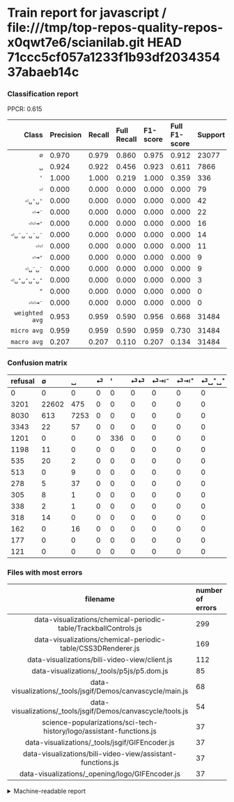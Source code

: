 # Train report for javascript / file:///tmp/top-repos-quality-repos-x0qwt7e6/scianilab.git HEAD 71ccc5cf057a1233f1b93df203435437abaeb14c

### Classification report

PPCR: 0.615

| Class | Precision | Recall | Full Recall | F1-score | Full F1-score | Support | Full Support | PPCR |
|------:|:----------|:-------|:------------|:---------|:---------|:--------|:-------------|:-----|
| `∅` | 0.970| 0.979| 0.860| 0.975| 0.912| 23077| 26278| 0.878 |
| `␣` | 0.924| 0.922| 0.456| 0.923| 0.611| 7866| 15896| 0.495 |
| `'` | 1.000| 1.000| 0.219| 1.000| 0.359| 336| 1537| 0.219 |
| `⏎` | 0.000| 0.000| 0.000| 0.000| 0.000| 79| 3422| 0.023 |
| `⏎␣⁺␣⁺` | 0.000| 0.000| 0.000| 0.000| 0.000| 42| 320| 0.131 |
| `⏎⇥⁻` | 0.000| 0.000| 0.000| 0.000| 0.000| 22| 557| 0.039 |
| `⏎⏎⇥⁺` | 0.000| 0.000| 0.000| 0.000| 0.000| 16| 178| 0.090 |
| `⏎␣⁻␣⁻␣⁻␣⁻` | 0.000| 0.000| 0.000| 0.000| 0.000| 14| 332| 0.042 |
| `⏎⏎` | 0.000| 0.000| 0.000| 0.000| 0.000| 11| 1209| 0.009 |
| `⏎⇥⁺` | 0.000| 0.000| 0.000| 0.000| 0.000| 9| 522| 0.017 |
| `⏎␣⁻␣⁻` | 0.000| 0.000| 0.000| 0.000| 0.000| 9| 314| 0.029 |
| `⏎␣⁺␣⁺␣⁺␣⁺` | 0.000| 0.000| 0.000| 0.000| 0.000| 3| 341| 0.009 |
| `"` | 0.000| 0.000| 0.000| 0.000| 0.000| 0| 177| 0.000 |
| `⏎⏎⇥⁻` | 0.000| 0.000| 0.000| 0.000| 0.000| 0| 121| 0.000 |
| `weighted avg` | 0.953| 0.959| 0.590| 0.956| 0.668| 31484| 51204| 0.615 |
| `micro avg` | 0.959| 0.959| 0.590| 0.959| 0.730| 31484| 51204| 0.615 |
| `macro avg` | 0.207| 0.207| 0.110| 0.207| 0.134| 31484| 51204| 0.615 |

### Confusion matrix

|refusal|  ∅| ␣| ⏎| '| ⏎⏎| ⏎⇥⁻| ⏎⇥⁺| ⏎␣⁺␣⁺| ⏎␣⁻␣⁻| ⏎␣⁺␣⁺␣⁺␣⁺| ⏎␣⁻␣⁻␣⁻␣⁻| ⏎⏎⇥⁺| "| ⏎⏎⇥⁻| 
|:---|:---|:---|:---|:---|:---|:---|:---|:---|:---|:---|:---|:---|:---|:---|
|0 |0 |0 |0 |0 |0 |0 |0 |0 |0 |0 |0 |0 |0 |0 |
|3201 |22602 |475 |0 |0 |0 |0 |0 |0 |0 |0 |0 |0 |0 |0 |
|8030 |613 |7253 |0 |0 |0 |0 |0 |0 |0 |0 |0 |0 |0 |0 |
|3343 |22 |57 |0 |0 |0 |0 |0 |0 |0 |0 |0 |0 |0 |0 |
|1201 |0 |0 |0 |336 |0 |0 |0 |0 |0 |0 |0 |0 |0 |0 |
|1198 |11 |0 |0 |0 |0 |0 |0 |0 |0 |0 |0 |0 |0 |0 |
|535 |20 |2 |0 |0 |0 |0 |0 |0 |0 |0 |0 |0 |0 |0 |
|513 |0 |9 |0 |0 |0 |0 |0 |0 |0 |0 |0 |0 |0 |0 |
|278 |5 |37 |0 |0 |0 |0 |0 |0 |0 |0 |0 |0 |0 |0 |
|305 |8 |1 |0 |0 |0 |0 |0 |0 |0 |0 |0 |0 |0 |0 |
|338 |2 |1 |0 |0 |0 |0 |0 |0 |0 |0 |0 |0 |0 |0 |
|318 |14 |0 |0 |0 |0 |0 |0 |0 |0 |0 |0 |0 |0 |0 |
|162 |0 |16 |0 |0 |0 |0 |0 |0 |0 |0 |0 |0 |0 |0 |
|177 |0 |0 |0 |0 |0 |0 |0 |0 |0 |0 |0 |0 |0 |0 |
|121 |0 |0 |0 |0 |0 |0 |0 |0 |0 |0 |0 |0 |0 |0 |

### Files with most errors

| filename | number of errors|
|:----:|:-----|
| data-visualizations/chemical-periodic-table/TrackballControls.js | 299 |
| data-visualizations/chemical-periodic-table/CSS3DRenderer.js | 169 |
| data-visualizations/bili-video-view/client.js | 112 |
| data-visualizations/_tools/p5js/p5.dom.js | 85 |
| data-visualizations/_tools/jsgif/Demos/canvascycle/main.js | 68 |
| data-visualizations/_tools/jsgif/Demos/canvascycle/tools.js | 54 |
| science-popularizations/sci-tech-history/logo/assistant-functions.js | 37 |
| data-visualizations/_tools/jsgif/GIFEncoder.js | 37 |
| data-visualizations/bili-video-view/assistant-functions.js | 37 |
| data-visualizations/_opening/logo/GIFEncoder.js | 37 |

<details>
    <summary>Machine-readable report</summary>
```json
{
  "cl_report": {"\"": {"f1-score": 0.0, "precision": 0.0, "recall": 0.0, "support": 0}, "\u0027": {"f1-score": 1.0, "precision": 1.0, "recall": 1.0, "support": 336}, "macro avg": {"f1-score": 0.20698000127010843, "precision": 0.20671422798790767, "recall": 0.2072490287284625, "support": 31484}, "micro avg": {"f1-score": 0.9589315207724558, "precision": 0.9589315207724558, "recall": 0.9589315207724558, "support": 31484}, "weighted avg": {"f1-score": 0.9557456925594818, "precision": 0.9525924452794098, "recall": 0.9589315207724558, "support": 31484}, "\u2205": {"f1-score": 0.974770345452193, "precision": 0.9701678327681675, "recall": 0.979416735277549, "support": 23077}, "\u23ce": {"f1-score": 0.0, "precision": 0.0, "recall": 0.0, "support": 79}, "\u23ce\u21e5\u207a": {"f1-score": 0.0, "precision": 0.0, "recall": 0.0, "support": 9}, "\u23ce\u21e5\u207b": {"f1-score": 0.0, "precision": 0.0, "recall": 0.0, "support": 22}, "\u23ce\u23ce": {"f1-score": 0.0, "precision": 0.0, "recall": 0.0, "support": 11}, "\u23ce\u23ce\u21e5\u207a": {"f1-score": 0.0, "precision": 0.0, "recall": 0.0, "support": 16}, "\u23ce\u23ce\u21e5\u207b": {"f1-score": 0.0, "precision": 0.0, "recall": 0.0, "support": 0}, "\u23ce\u2423\u207a\u2423\u207a": {"f1-score": 0.0, "precision": 0.0, "recall": 0.0, "support": 42}, "\u23ce\u2423\u207a\u2423\u207a\u2423\u207a\u2423\u207a": {"f1-score": 0.0, "precision": 0.0, "recall": 0.0, "support": 3}, "\u23ce\u2423\u207b\u2423\u207b": {"f1-score": 0.0, "precision": 0.0, "recall": 0.0, "support": 9}, "\u23ce\u2423\u207b\u2423\u207b\u2423\u207b\u2423\u207b": {"f1-score": 0.0, "precision": 0.0, "recall": 0.0, "support": 14}, "\u2423": {"f1-score": 0.9229496723293249, "precision": 0.9238313590625398, "recall": 0.9220696669209255, "support": 7866}},
  "cl_report_full": {"\"": {"f1-score": 0.0, "precision": 0.0, "recall": 0.0, "support": 177}, "\u0027": {"f1-score": 0.3587827015483182, "precision": 1.0, "recall": 0.21860767729342875, "support": 1537}, "macro avg": {"f1-score": 0.13439066924615975, "precision": 0.20671422798790767, "recall": 0.10964265041926312, "support": 51204}, "micro avg": {"f1-score": 0.7302389705882353, "precision": 0.9589315207724558, "recall": 0.5896219045387079, "support": 51204}, "weighted avg": {"f1-score": 0.6683599163462235, "precision": 0.814707710201157, "recall": 0.5896219045387079, "support": 51204}, "\u2205": {"f1-score": 0.9118305597579425, "precision": 0.9701678327681675, "recall": 0.8601111195676993, "support": 26278}, "\u23ce": {"f1-score": 0.0, "precision": 0.0, "recall": 0.0, "support": 3422}, "\u23ce\u21e5\u207a": {"f1-score": 0.0, "precision": 0.0, "recall": 0.0, "support": 522}, "\u23ce\u21e5\u207b": {"f1-score": 0.0, "precision": 0.0, "recall": 0.0, "support": 557}, "\u23ce\u23ce": {"f1-score": 0.0, "precision": 0.0, "recall": 0.0, "support": 1209}, "\u23ce\u23ce\u21e5\u207a": {"f1-score": 0.0, "precision": 0.0, "recall": 0.0, "support": 178}, "\u23ce\u23ce\u21e5\u207b": {"f1-score": 0.0, "precision": 0.0, "recall": 0.0, "support": 121}, "\u23ce\u2423\u207a\u2423\u207a": {"f1-score": 0.0, "precision": 0.0, "recall": 0.0, "support": 320}, "\u23ce\u2423\u207a\u2423\u207a\u2423\u207a\u2423\u207a": {"f1-score": 0.0, "precision": 0.0, "recall": 0.0, "support": 341}, "\u23ce\u2423\u207b\u2423\u207b": {"f1-score": 0.0, "precision": 0.0, "recall": 0.0, "support": 314}, "\u23ce\u2423\u207b\u2423\u207b\u2423\u207b\u2423\u207b": {"f1-score": 0.0, "precision": 0.0, "recall": 0.0, "support": 332}, "\u2423": {"f1-score": 0.6108561081399755, "precision": 0.9238313590625398, "recall": 0.4562783090085556, "support": 15896}},
  "ppcr": 0.6148738379814077
}
```
</details>
